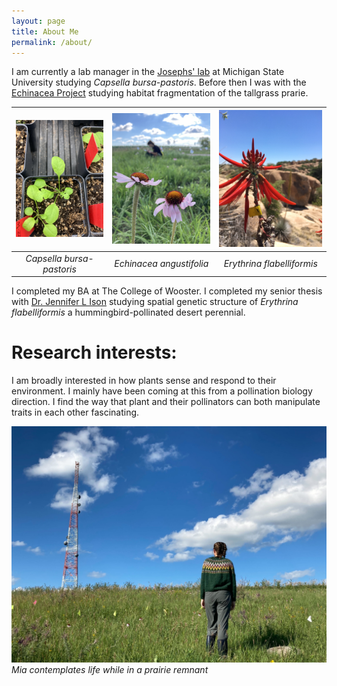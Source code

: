 ```yaml
---
layout: page
title: About Me
permalink: /about/
---
```


I am currently a lab manager in the [Josephs' lab](https://josephslab.github.io/) at Michigan State University studying *Capsella bursa-pastoris*. Before then I was with the [Echinacea Project](https://echinaceaproject.org/) studying habitat fragmentation of the tallgrass prarie. 



![](img/capsella.jpg)  |  ![](img/echinacea.jpg) |![](img/coralBean.jpeg) 
:-------------------------:|:-------------------------:|:-------------------------:
*Capsella bursa-pastoris*   |  *Echinacea angustifolia* |  *Erythrina flabelliformis*



I completed my BA at The College of Wooster. I completed my senior thesis with [Dr. Jennifer L Ison](https://isonlab.voices.wooster.edu/) studying spatial genetic structure of *Erythrina flabelliformis* a hummingbird-pollinated desert perennial.


# Research interests:
I am broadly interested in how plants sense and respond to their environment. I mainly have been coming at this from a pollination biology direction. I find the way that plant and their pollinators can both manipulate traits in each other fascinating.


![Mia contemplates life while in a prairie remnant](img/masSweater.jpg)
*Mia contemplates life while in a prairie remnant*
